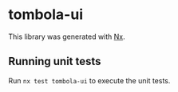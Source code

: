 # tombola-ui

This library was generated with [Nx](https://nx.dev).

## Running unit tests

Run `nx test tombola-ui` to execute the unit tests.
